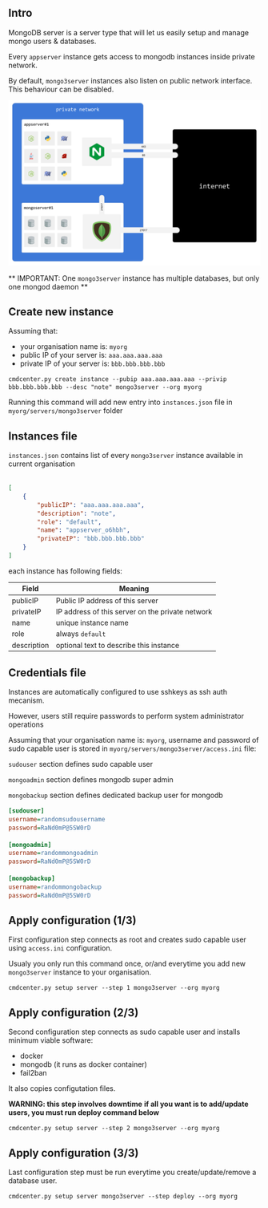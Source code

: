 

## Intro

MongoDB server is a server type that will let us easily setup and manage mongo users & databases.

Every `appserver` instance gets access to mongodb instances inside private network.

By default, `mongo3server` instances also listen on public network interface. This behaviour can be disabled.

![mongo instance](../img/mongo3server-intro.png)

** IMPORTANT: One `mongo3server` instance has multiple databases, but only one mongod daemon **

## Create new instance

Assuming that:

- your organisation name is: `myorg`
- public IP of your server is: `aaa.aaa.aaa.aaa`
- private IP of your server is: `bbb.bbb.bbb.bbb`


```
cmdcenter.py create instance --pubip aaa.aaa.aaa.aaa --privip bbb.bbb.bbb.bbb --desc "note" mongo3server --org myorg
```

Running this command will add new entry into `instances.json` file in `myorg/servers/mongo3server` folder


## Instances file

`instances.json` contains list of every `mongo3server` instance available in current organisation



```json

[
    {
        "publicIP": "aaa.aaa.aaa.aaa", 
        "description": "note", 
        "role": "default", 
        "name": "appserver_o6hbh", 
        "privateIP": "bbb.bbb.bbb.bbb"
    }
]

```

each instance has following fields:

Field         | Meaning
--------------|----
publicIP      | Public IP address of this server
privateIP     | IP address of this server on the private network
name          | unique instance name
role          | always `default`
description   | optional text to describe this instance



## Credentials file

Instances are automatically configured to use sshkeys as ssh auth mecanism.

However, users still require passwords to perform system administrator operations 

Assuming that your organisation name is: `myorg`, username and password of sudo capable user is stored in `myorg/servers/mongo3server/access.ini` file:

`sudouser` section defines sudo capable user

`mongoadmin` section defines mongodb super admin

`mongobackup` section defines dedicated backup user for mongodb 


```ini
[sudouser]
username=randomsudousername
password=RaNd0mP@5SW0rD

[mongoadmin]
username=randommongoadmin
password=RaNd0mP@5SW0rD

[mongobackup]
username=randommongobackup
password=RaNd0mP@5SW0rD


```


## Apply configuration (1/3)


First configuration step connects as root and creates sudo capable user using `access.ini` configuration.

Usualy you only run this command once, or/and everytime you add new `mongo3server` instance to your organisation.


```
cmdcenter.py setup server --step 1 mongo3server --org myorg
```



## Apply configuration (2/3)

Second configuration step connects as sudo capable user and installs minimum viable software:

- docker
- mongodb (it runs as docker container)
- fail2ban

It also copies configutation files.

**WARNING: this step involves downtime**
**if all you want is to add/update users, you must run deploy command below**


```
cmdcenter.py setup server --step 2 mongo3server --org myorg
```


## Apply configuration (3/3)

Last configuration step must be run everytime you create/update/remove a database user.



```
cmdcenter.py setup server mongo3server --step deploy --org myorg
```

